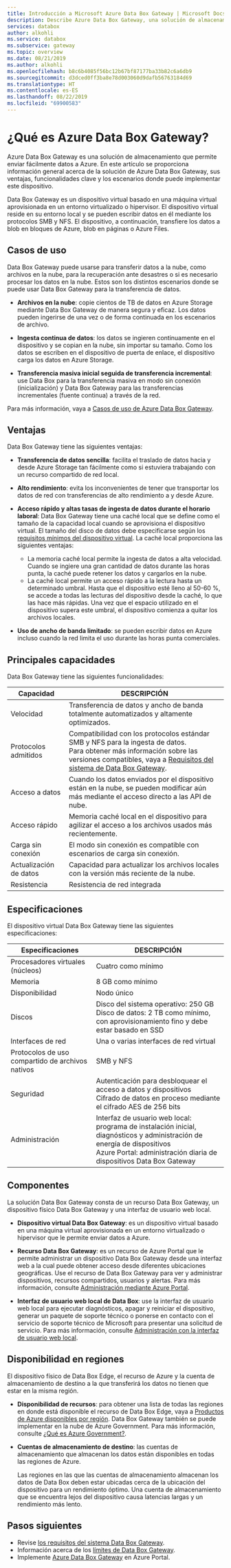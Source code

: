 ```yaml
---
title: Introducción a Microsoft Azure Data Box Gateway | Microsoft Docs
description: Describe Azure Data Box Gateway, una solución de almacenamiento de aplicaciones virtuales que permite transferir datos en Azure
services: databox
author: alkohli
ms.service: databox
ms.subservice: gateway
ms.topic: overview
ms.date: 08/21/2019
ms.author: alkohli
ms.openlocfilehash: b8c6b4085f56bc12b67bf87177ba33b82c6a6db9
ms.sourcegitcommit: d3dced0ff3ba8e78d003060d9dafb56763184d69
ms.translationtype: HT
ms.contentlocale: es-ES
ms.lasthandoff: 08/22/2019
ms.locfileid: "69900583"
---
```

# <a name="what-is-azure-data-box-gateway"></a>¿Qué es Azure Data Box Gateway?

Azure Data Box Gateway es una solución de almacenamiento que permite enviar fácilmente datos a Azure. En este artículo se proporciona información general acerca de la solución de Azure Data Box Gateway, sus ventajas, funcionalidades clave y los escenarios donde puede implementar este dispositivo.

Data Box Gateway es un dispositivo virtual basado en una máquina virtual aprovisionada en un entorno virtualizado o hipervisor. El dispositivo virtual reside en su entorno local y se pueden escribir datos en él mediante los protocolos SMB y NFS. El dispositivo, a continuación, transfiere los datos a blob en bloques de Azure, blob en páginas o Azure Files.

## <a name="use-cases"></a>Casos de uso

Data Box Gateway puede usarse para transferir datos a la nube, como archivos en la nube, para la recuperación ante desastres o si es necesario procesar los datos en la nube. Estos son los distintos escenarios donde se puede usar Data Box Gateway para la transferencia de datos.

- **Archivos en la nube**: copie cientos de TB de datos en Azure Storage mediante Data Box Gateway de manera segura y eficaz. Los datos pueden ingerirse de una vez o de forma continuada en los escenarios de archivo.

- **Ingesta continua de datos**: los datos se ingieren continuamente en el dispositivo y se copian en la nube, sin importar su tamaño. Como los datos se escriben en el dispositivo de puerta de enlace, el dispositivo carga los datos en Azure Storage.  

- **Transferencia masiva inicial seguida de transferencia incremental**: use Data Box para la transferencia masiva en modo sin conexión (inicialización) y Data Box Gateway para las transferencias incrementales (fuente continua) a través de la red.

Para más información, vaya a [Casos de uso de Azure Data Box Gateway](data-box-gateway-use-cases.md).

## <a name="benefits"></a>Ventajas

Data Box Gateway tiene las siguientes ventajas:

- **Transferencia de datos sencilla**: facilita el traslado de datos hacia y desde Azure Storage tan fácilmente como si estuviera trabajando con un recurso compartido de red local.  
- **Alto rendimiento**: evita los inconvenientes de tener que transportar los datos de red con transferencias de alto rendimiento a y desde Azure.
- **Acceso rápido y altas tasas de ingesta de datos durante el horario laboral**: Data Box Gateway tiene una caché local que se define como el tamaño de la capacidad local cuando se aprovisiona el dispositivo virtual. El tamaño del disco de datos debe especificarse según los [requisitos mínimos del dispositivo virtual](data-box-gateway-system-requirements.md#specifications-for-the-virtual-device). La caché local proporciona las siguientes ventajas:
    - La memoria caché local permite la ingesta de datos a alta velocidad. Cuando se ingiere una gran cantidad de datos durante las horas punta, la caché puede retener los datos y cargarlos en la nube.
    - La caché local permite un acceso rápido a la lectura hasta un determinado umbral. Hasta que el dispositivo esté lleno al 50-60 %, se accede a todas las lecturas del dispositivo desde la caché, lo que las hace más rápidas. Una vez que el espacio utilizado en el dispositivo supera este umbral, el dispositivo comienza a quitar los archivos locales.
 
- **Uso de ancho de banda limitado**: se pueden escribir datos en Azure incluso cuando la red limita el uso durante las horas punta comerciales.  

## <a name="key-capabilities"></a>Principales capacidades

Data Box Gateway tiene las siguientes funcionalidades:

|Capacidad |DESCRIPCIÓN  |
|---------|---------|
|Velocidad     | Transferencia de datos y ancho de banda totalmente automatizados y altamente optimizados.|
|Protocolos admitidos     | Compatibilidad con los protocolos estándar SMB y NFS para la ingesta de datos. <br> Para obtener más información sobre las versiones compatibles, vaya a [Requisitos del sistema de Data Box Gateway](data-box-gateway-system-requirements.md).|
|Acceso a datos     | Cuando los datos enviados por el dispositivo están en la nube, se pueden modificar aún más mediante el acceso directo a las API de nube.|
|Acceso rápido     | Memoria caché local en el dispositivo para agilizar el acceso a los archivos usados más recientemente.|
|Carga sin conexión     | El modo sin conexión es compatible con escenarios de carga sin conexión.|
|Actualización de datos     | Capacidad para actualizar los archivos locales con la versión más reciente de la nube.|
|Resistencia     | Resistencia de red integrada        |


## <a name="specifications"></a>Especificaciones

El dispositivo virtual Data Box Gateway tiene las siguientes especificaciones:

| Especificaciones                                          | DESCRIPCIÓN              |
|---------------------------------------------------------|--------------------------|
| Procesadores virtuales (núcleos)   | Cuatro como mínimo |
| Memoria  |8 GB como mínimo|
| Disponibilidad|Nodo único|
| Discos|Disco del sistema operativo: 250 GB <br> Disco de datos: 2 TB como mínimo, con aprovisionamiento fino y debe estar basado en SSD|
| Interfaces de red |Una o varias interfaces de red virtual|
| Protocolos de uso compartido de archivos nativos|SMB y NFS  |
| Seguridad|Autenticación para desbloquear el acceso a datos y dispositivos <br> Cifrado de datos en proceso mediante el cifrado AES de 256 bits|
| Administración|Interfaz de usuario web local: programa de instalación inicial, diagnósticos y administración de energía de dispositivos <br> Azure Portal: administración diaria de dispositivos Data Box Gateway       |

## <a name="components"></a>Componentes

La solución Data Box Gateway consta de un recurso Data Box Gateway, un dispositivo físico Data Box Gateway y una interfaz de usuario web local.

- **Dispositivo virtual Data Box Gateway**: es un dispositivo virtual basado en una máquina virtual aprovisionada en un entorno virtualizado o hipervisor que le permite enviar datos a Azure.
    
- **Recurso Data Box Gateway**: es un recurso de Azure Portal que le permite administrar un dispositivo Data Box Gateway desde una interfaz web a la cual puede obtener acceso desde diferentes ubicaciones geográficas. Use el recurso de Data Box Gateway para ver y administrar dispositivos, recursos compartidos, usuarios y alertas. Para más información, consulte [Administración mediante Azure Portal](data-box-gateway-manage-shares.md).

- **Interfaz de usuario web local de Data Box**: use la interfaz de usuario web local para ejecutar diagnósticos, apagar y reiniciar el dispositivo, generar un paquete de soporte técnico o ponerse en contacto con el servicio de soporte técnico de Microsoft para presentar una solicitud de servicio. Para más información, consulte [Administración con la interfaz de usuario web local](data-box-gateway-manage-access-power-connectivity-mode.md).

## <a name="region-availability"></a>Disponibilidad en regiones

El dispositivo físico de Data Box Edge, el recurso de Azure y la cuenta de almacenamiento de destino a la que transferirá los datos no tienen que estar en la misma región.

- **Disponibilidad de recursos**: para obtener una lista de todas las regiones en donde está disponible el recurso de Data Box Edge, vaya a [Productos de Azure disponibles por región](https://azure.microsoft.com/global-infrastructure/services/?regions=all&products=databox). Data Box Gateway también se puede implementar en la nube de Azure Government. Para más información, consulte [¿Qué es Azure Government?](https://docs.microsoft.com/azure/azure-government/documentation-government-welcome).

- **Cuentas de almacenamiento de destino**: las cuentas de almacenamiento que almacenan los datos están disponibles en todas las regiones de Azure.

    Las regiones en las que las cuentas de almacenamiento almacenan los datos de Data Box deben estar ubicadas cerca de la ubicación del dispositivo para un rendimiento óptimo. Una cuenta de almacenamiento que se encuentra lejos del dispositivo causa latencias largas y un rendimiento más lento.


## <a name="next-steps"></a>Pasos siguientes

- Revise [los requisitos del sistema Data Box Gateway](data-box-gateway-system-requirements.md).
- Información acerca de los [límites de Data Box Gateway](data-box-gateway-limits.md).
- Implemente [Azure Data Box Gateway](data-box-gateway-deploy-prep.md) en Azure Portal.

